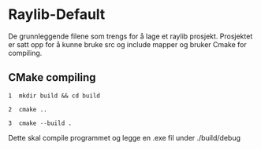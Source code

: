 # Raylib-Default
De grunnleggende filene som trengs for å lage et raylib prosjekt. Prosjektet er satt opp for å kunne bruke src og include mapper og bruker Cmake for compiling.

## CMake compiling
````
1  mkdir build && cd build

2  cmake ..

3  cmake --build .
````

Dette skal compile programmet og legge en .exe fil under ./build/debug
